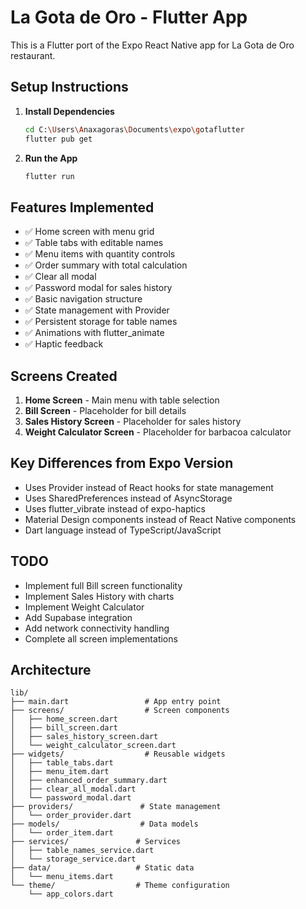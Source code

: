 # La Gota de Oro - Flutter App

This is a Flutter port of the Expo React Native app for La Gota de Oro restaurant.

## Setup Instructions

1. **Install Dependencies**
   ```bash
   cd C:\Users\Anaxagoras\Documents\expo\gotaflutter
   flutter pub get
   ```

2. **Run the App**
   ```bash
   flutter run
   ```

## Features Implemented

- ✅ Home screen with menu grid
- ✅ Table tabs with editable names
- ✅ Menu items with quantity controls
- ✅ Order summary with total calculation
- ✅ Clear all modal
- ✅ Password modal for sales history
- ✅ Basic navigation structure
- ✅ State management with Provider
- ✅ Persistent storage for table names
- ✅ Animations with flutter_animate
- ✅ Haptic feedback

## Screens Created

1. **Home Screen** - Main menu with table selection
2. **Bill Screen** - Placeholder for bill details
3. **Sales History Screen** - Placeholder for sales history
4. **Weight Calculator Screen** - Placeholder for barbacoa calculator

## Key Differences from Expo Version

- Uses Provider instead of React hooks for state management
- Uses SharedPreferences instead of AsyncStorage
- Uses flutter_vibrate instead of expo-haptics
- Material Design components instead of React Native components
- Dart language instead of TypeScript/JavaScript

## TODO

- Implement full Bill screen functionality
- Implement Sales History with charts
- Implement Weight Calculator
- Add Supabase integration
- Add network connectivity handling
- Complete all screen implementations

## Architecture

```
lib/
├── main.dart                 # App entry point
├── screens/                  # Screen components
│   ├── home_screen.dart
│   ├── bill_screen.dart
│   ├── sales_history_screen.dart
│   └── weight_calculator_screen.dart
├── widgets/                  # Reusable widgets
│   ├── table_tabs.dart
│   ├── menu_item.dart
│   ├── enhanced_order_summary.dart
│   ├── clear_all_modal.dart
│   └── password_modal.dart
├── providers/               # State management
│   └── order_provider.dart
├── models/                  # Data models
│   └── order_item.dart
├── services/               # Services
│   ├── table_names_service.dart
│   └── storage_service.dart
├── data/                   # Static data
│   └── menu_items.dart
└── theme/                  # Theme configuration
    └── app_colors.dart
```
